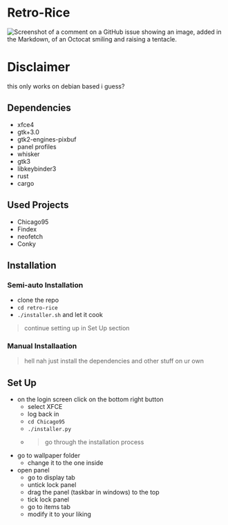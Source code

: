 # Retro-Rice
![Screenshot of a comment on a GitHub issue showing an image, added in the Markdown, of an Octocat smiling and raising a tentacle.](https://cdn.discordapp.com/attachments/993285551287435265/1295045967191736402/image.png?ex=670d390b&is=670be78b&hm=c3cb91cdd47515dbb6eba2ecb3647662da818d658415d56e35a92209c556f12e&)
# Disclaimer
this only works on debian based i guess?
## Dependencies
* xfce4
* gtk+3.0
* gtk2-engines-pixbuf
* panel profiles
* whisker
* gtk3
* libkeybinder3
* rust
* cargo
## Used Projects
* Chicago95
* Findex
* neofetch
* Conky
## Installation
  ### Semi-auto Installation
* clone the repo
* ```cd retro-rice```
* ```./installer.sh```
and let it cook
> continue setting up in Set Up section
  ### Manual Installaation
> hell nah just install the dependencies and other stuff on ur own
## Set Up
- on the login screen click on the bottom right button
  - select XFCE
  - log back in
  - ```cd Chicago95```
  - ```./installer.py```
  - > go through the installation process
- go to wallpaper folder
  - change it to the one inside
- open panel
  - go to display tab
  - untick lock panel
  - drag the panel (taskbar in windows) to the top
  - tick lock panel
  - go to items tab
  - modify it to your liking
